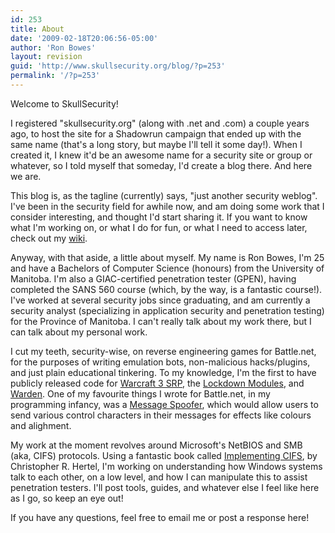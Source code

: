 ```yaml
---
id: 253
title: About
date: '2009-02-18T20:06:56-05:00'
author: 'Ron Bowes'
layout: revision
guid: 'http://www.skullsecurity.org/blog/?p=253'
permalink: '/?p=253'
---
```


Welcome to SkullSecurity!

I registered "skullsecurity.org" (along with .net and .com) a couple years ago, to host the site for a Shadowrun campaign that ended up with the same name (that's a long story, but maybe I'll tell it some day!). When I created it, I knew it'd be an awesome name for a security site or group or whatever, so I told myself that someday, I'd create a blog there. And here we are.

This blog is, as the tagline (currently) says, "just another security weblog". I've been in the security field for awhile now, and am doing some work that I consider interesting, and thought I'd start sharing it. If you want to know what I'm working on, or what I do for fun, or what I need to access later, check out my [wiki](http://www.skullsecurity.org/wiki "Wiki").

Anyway, with that aside, a little about myself. My name is Ron Bowes, I'm 25 and have a Bachelors of Computer Science (honours) from the University of Manitoba. I'm also a GIAC-certified penetration tester (GPEN), having completed the SANS 560 course (which, by the way, is a fantastic course!). I've worked at several security jobs since graduating, and am currently a security analyst (specializing in application security and penetration testing) for the Province of Manitoba. I can't really talk about my work there, but I can talk about my personal work.

I cut my teeth, security-wise, on reverse engineering games for Battle.net, for the purposes of writing emulation bots, non-malicious hacks/plugins, and just plain educational tinkering. To my knowledge, I'm the first to have publicly released code for [Warcraft 3 SRP](http://www.skullsecurity.org/wiki/index.php/SRP), the [Lockdown Modules](http://www.skullsecurity.org/wiki/index.php/Lockdown), and [Warden](http://www.skullsecurity.org/wiki/index.php/Starcraft_Warden). One of my favourite things I wrote for Battle.net, in my programming infancy, was a [Message Spoofer](http://www.skullsecurity.org/wiki/index.php/MessageSpoofer), which would allow users to send various control characters in their messages for effects like colours and alighment.

My work at the moment revolves around Microsoft's NetBIOS and SMB (aka, CIFS) protocols. Using a fantastic book called [Implementing CIFS](http://www.ubiqx.org/cifs/), by Christopher R. Hertel, I'm working on understanding how Windows systems talk to each other, on a low level, and how I can manipulate this to assist penetration testers. I'll post tools, guides, and whatever else I feel like here as I go, so keep an eye out!

If you have any questions, feel free to email me or post a response here!